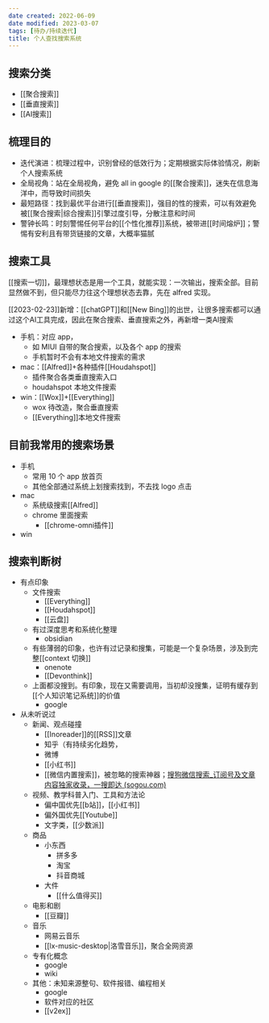```yaml
---
date created: 2022-06-09
date modified: 2023-03-07
tags: [待办/持续迭代]
title: 个人查找搜索系统
---
```


## 搜索分类

- [[聚合搜索]]
- [[垂直搜索]]
- [[AI搜索]]

## 梳理目的

- 迭代演进：梳理过程中，识别曾经的低效行为；定期根据实际体验情况，刷新个人搜索系统
- 全局视角：站在全局视角，避免 all in google 的[[聚合搜索]]，迷失在信息海洋中，而导致时间损失
- 最短路径：找到最优平台进行[[垂直搜索]]，强目的性的搜索，可以有效避免被[[聚合搜索|综合搜索]]引擎过度引导，分散注意和时间
- 警钟长鸣：时刻警惕任何平台的[[个性化推荐]]系统，被带进[[时间熔炉]]；警惕有安利且有带货链接的文章，大概率猫腻

## 搜索工具

[[搜索一切]]，最理想状态是用一个工具，就能实现：一次输出，搜索全部。目前显然做不到，但只能尽力往这个理想状态去靠，先在 alfred 实现。

[[2023-02-23]]新增：[[chatGPT]]和[[New Bing]]的出世，让很多搜索都可以通过这个AI工具完成，因此在聚合搜索、垂直搜索之外，再新增一类AI搜索

- 手机：对应 app，
	- 如 MIUI 自带的聚合搜索，以及各个 app 的搜索
	- 手机暂时不会有本地文件搜索的需求
- mac：[[Alfred]]+各种插件[[Houdahspot]]
	- 插件聚合各类垂直搜索入口
	- houdahspot 本地文件搜索
- win：[[Wox]]+[[Everything]]
	- wox 待改造，聚合垂直搜索
	- [[Everything]]本地文件搜索

## 目前我常用的搜索场景

- 手机
	- 常用 10 个 app 放首页
	- 其他全部通过系统上划搜索找到，不去找 logo 点击
- mac
	- 系统级搜索[[Alfred]]
	- chrome 里面搜索
		- [[chrome-omni插件]]
- win

## 搜索判断树

- 有点印象
	- 文件搜索
		- [[Everything]]
		- [[Houdahspot]]
		- [[云盘]]
	- 有过深度思考和系统化整理
		- obsidian  
	- 有些薄弱的印象，也许有过记录和搜集，可能是一个复杂场景，涉及到完整[[context 切换]]
		- onenote
		- [[Devonthink]]
	- 上面都没搜到。有印象，现在又需要调用，当初却没搜集，证明有缓存到[[个人知识笔记系统]]的价值
		- google
- 从未听说过
	- 新闻、观点碰撞
		- [[Inoreader]]的[[RSS]]文章
		- 知乎（有持续劣化趋势，
		- 微博
		- [[小红书]]
		- [[微信内置搜索]]，被忽略的搜索神器；[搜狗微信搜索_订阅号及文章内容独家收录，一搜即达 (sogou.com)](https://weixin.sogou.com/)
	- 视频、教学科普入门、工具和方法论
		- 偏中国优先[[b站]]，[[小红书]]
		- 偏外国优先[[Youtube]]
		- 文字类，[[少数派]]
	- 商品
		- 小东西
			- 拼多多
			- 淘宝
			- 抖音商城
		- 大件
			- [[什么值得买]]
	- 电影和剧
		- [[豆瓣]]
	- 音乐
		- 网易云音乐
		- [[lx-music-desktop|洛雪音乐]]，聚合全网资源
	- 专有化概念
		- google
		- wiki
	- 其他：未知来源整句、软件报错、编程相关
		- google
		- 软件对应的社区
		- [[v2ex]]
